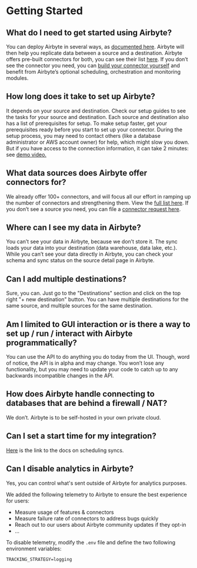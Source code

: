 # Getting Started

## **What do I need to get started using Airbyte?**

You can deploy Airbyte in several ways, as [documented here](../../deploying-airbyte/README.md). Airbyte will then help you replicate data between a source and a destination. Airbyte offers pre-built connectors for both, you can see their list [here](../../project-overview/changelog/connectors.md). If you don’t see the connector you need, you can [build your connector yourself](../../connector-development) and benefit from Airbyte’s optional scheduling, orchestration and monitoring modules.

## **How long does it take to set up Airbyte?**

It depends on your source and destination. Check our setup guides to see the tasks for your source and destination. Each source and destination also has a list of prerequisites for setup. To make setup faster, get your prerequisites ready before you start to set up your connector. During the setup process, you may need to contact others \(like a database administrator or AWS account owner\) for help, which might slow you down. But if you have access to the connection information, it can take 2 minutes: see [demo video. ](https://www.youtube.com/watch?v=jWVYpUV9vEg)

## **What data sources does Airbyte offer connectors for?**

We already offer 100+ connectors, and will focus all our effort in ramping up the number of connectors and strengthening them. View the [full list here](../../project-overview/changelog/connectors.md). If you don’t see a source you need, you can file a [connector request here](https://github.com/airbytehq/airbyte/issues/new?assignees=&labels=area%2Fintegration%2C+new-integration&template=new-integration-request.md&title=).

## **Where can I see my data in Airbyte?**

You can’t see your data in Airbyte, because we don’t store it. The sync loads your data into your destination \(data warehouse, data lake, etc.\). While you can’t see your data directly in Airbyte, you can check your schema and sync status on the source detail page in Airbyte.

## **Can I add multiple destinations?**

Sure, you can. Just go to the "Destinations" section and click on the top right "+ new destination" button. You can have multiple destinations for the same source, and multiple sources for the same destination.

## Am I limited to GUI interaction or is there a way to set up / run / interact with Airbyte programmatically?

You can use the API to do anything you do today from the UI. Though, word of notice, the API is in alpha and may change. You won’t lose any functionality, but you may need to update your code to catch up to any backwards incompatible changes in the API.

## How does Airbyte handle connecting to databases that are behind a firewall / NAT?

We don’t. Airbyte is to be self-hosted in your own private cloud.

## Can I set a start time for my integration?

[Here](../../understanding-airbyte/connections#sync-schedules) is the link to the docs on scheduling syncs.

## **Can I disable analytics in Airbyte?**

Yes, you can control what's sent outside of Airbyte for analytics purposes.

We added the following telemetry to Airbyte to ensure the best experience for users:

* Measure usage of features & connectors
* Measure failure rate of connectors to address bugs quickly
* Reach out to our users about Airbyte community updates if they opt-in
* ...

To disable telemetry, modify the `.env` file and define the two following environment variables:

```text
TRACKING_STRATEGY=logging
```
